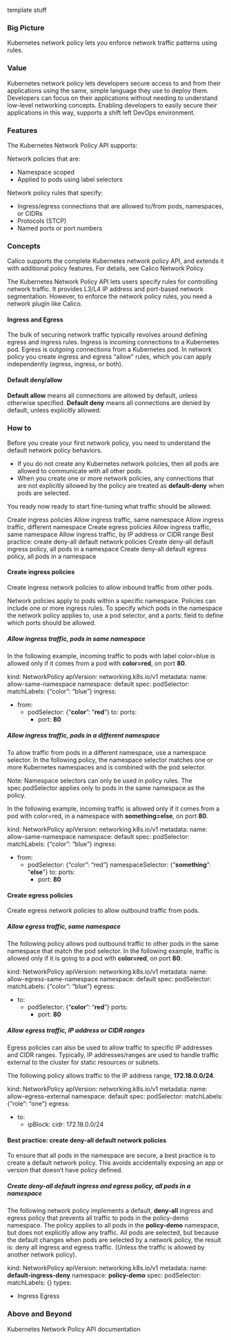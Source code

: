 template stuff


### Big Picture

Kubernetes network policy lets you enforce network traffic patterns using rules. 

### Value

Kubernetes network policy lets developers secure access to and from their applications using the same, simple language they use to deploy them. Developers can focus on their applications without needing to understand low-level networking concepts. Enabling developers to easily secure their applications in this way, supports a shift left DevOps environment. 

### Features

The Kubernetes Network Policy API supports: 

Network policies that are:
- Namespace scoped
- Applied to pods using label selectors

Network policy rules that specify:
- Ingress/egress connections that are allowed to/from pods, namespaces, or CIDRs
- Protocols (STCP)
- Named ports or port numbers

### Concepts

Calico supports the complete Kubernetes network policy API, and extends it with additional policy features. For details, see Calico Network Policy.

The Kubernetes Network Policy API lets users specify rules for controlling network traffic. It provides L3/L4 IP address and port-based network segmentation. However, to enforce the network policy rules, you need a network plugin like Calico.

#### Ingress and Egress

The bulk of securing network traffic typically revolves around defining egress and ingress rules. Ingress is incoming connections to a Kubernetes pod. Egress is outgoing connections from a Kubernetes pod. In network policy you create ingress and egress “allow” rules, which you can apply independently (egress, ingress, or both). 

#### Default deny/allow 

**Default allow** means all connections are allowed by default, unless otherwise specified. **Default deny** means all connections are denied by default, unless explicitly allowed. 

### How to

Before you create your first network policy, you need to understand the default network policy behaviors. 
- If you do not create any Kubernetes network policies, then all pods are allowed to communicate with all other pods. 
- When you create one or more network policies, any connections that are not explicitly allowed by the policy are treated as **default-deny** when pods are selected. 

You ready now ready to start fine-tuning what traffic should be allowed. 

Create ingress policies
Allow ingress traffic, same namespace
Allow ingress traffic, different namespace
Create egress policies
Allow ingress traffic, same namespace
Allow ingress traffic, by IP address or CIDR range
Best practice: create deny-all default network policies
Create deny-all default ingress policy, all pods in a namespace
Create deny-all default egress policy, all pods in a namespace

#### Create ingress policies

Create ingress network policies to allow inbound traffic from other pods. 

Network policies apply to pods within a specific namespace. Policies can include one or more ingress rules. To specify which pods in the namespace the network policy applies to, use a pod selector, and a ports: field to define which ports should be allowed. 

##### Allow ingress traffic, pods in same namespace

In the following example, incoming traffic to pods with label color=blue is allowed only if it comes from a pod with **color=red**, on port **80**.

kind: NetworkPolicy
apiVersion: networking.k8s.io/v1
metadata:
  name: allow-same-namespace
  namespace: default
spec:
  podSelector:
    matchLabels: {“color”: “blue”}
  ingress:
  - from:
    - podSelector: {“**color**”: “**red**”}
    to:
      ports:
      - port: **80**

##### Allow ingress traffic, pods in a different namespace

To allow traffic from pods in a different namespace, use a namespace selector. In the following policy, the namespace selector matches one or more Kubernetes namespaces and is combined with the pod selector. 

Note: Namespace selectors can only be used in policy rules. The spec.podSelector applies only to pods in the same namespace as the policy.

In the following example, incoming traffic is allowed only if it comes from a pod with color=red, in a namespace with **something=else**, on port **80**.

kind: NetworkPolicy
apiVersion: networking.k8s.io/v1
metadata:
  name: allow-same-namespace
  namespace: default
spec:
  podSelector:
    matchLabels: {“color”: “blue”}
  ingress:
  - from:
    - podSelector: {“color”: “red”}
      namespaceSelector: {“**something**”: “**else**”}
    to:
      ports:
      - port: **80**

#### Create egress policies

Create egress network policies to allow outbound traffic from pods. 

##### Allow egress traffic, same namespace

The following policy allows pod outbound traffic to other pods in the same namespace that match the pod selector. In the following example, traffic is allowed only if it is going to a pod with **color=red**, on port **80**.

kind: NetworkPolicy
apiVersion: networking.k8s.io/v1
metadata:
  name: allow-egress-same-namespace
  namespace: default
spec:
  podSelector:
    matchLabels: {“color”: “blue”}
  egress:
  - to:
    - podSelector: {“**color**”: “**red**”}
      ports:
      - port: **80**
      
##### Allow egress traffic, IP address or CIDR ranges

Egress policies can also be used to allow traffic to specific IP addresses and CIDR ranges. Typically, IP addresses/ranges are used to handle traffic external to the cluster for static resources or subnets. 

The following policy allows traffic to the IP address range, **172.18.0.0/24**.

kind: NetworkPolicy
apiVersion: networking.k8s.io/v1
metadata:
  name: allow-egress-external
  namespace: default
spec:
  podSelector:
    matchLabels: {“role”: “one”}
  egress:
  - to:
    - ipBlock:
        cidr: 172.18.0.0/24

#### Best practice: create deny-all default network policies

To ensure that all pods in the namespace are secure, a best practice is to create a default network policy. This avoids accidentally exposing an app or version that doesn’t have policy defined. 

##### Create deny-all default ingress and egress policy, all pods in a namespace

The following network policy implements a default, **deny-all** ingress and egress policy that prevents all traffic to pods in the policy-demo namespace. The policy applies to all pods in the **policy-demo** namespace, but does not explicitly allow any traffic. All pods are selected, but because the default changes when pods are selected by a network policy, the result is: deny all ingress and egress traffic. (Unless the traffic is allowed by another network policy).

kind: NetworkPolicy
apiVersion: networking.k8s.io/v1
metadata:
  name: **default-ingress-deny**
  namespace: **policy-demo**
spec:
  podSelector:
    matchLabels: {}
  types:
  - Ingress
Egress

### Above and Beyond

Kubernetes Network Policy API documentation


